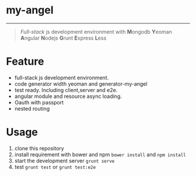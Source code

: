 # my-angel

-----------------------------------------

> *Full-stack* js development environment with **M**ongodb **Y**eoman **A**ngular **N**odejs **G**runt **E**xpress **L**ess

# Feature
 
 * full-stack js development environment.
 * code generator width yeoman and generator-my-angel
 * test ready. Including client,server and e2e.
 * angular module and resource async loading.
 * Oauth with passport
 * nested routing

# Usage

 1. clone this repository
 2. install requirement with bower and npm `bower install` and `npm install`
 3. start the development server `grunt serve`
 4. test `grunt test` or `grunt test:e2e`


